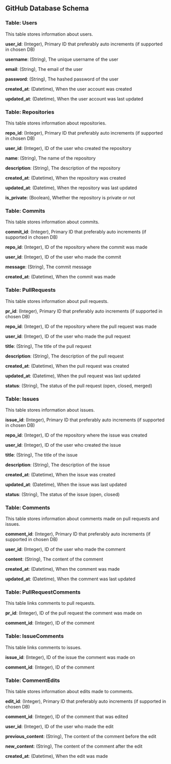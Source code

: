 ## GitHub Database Schema

### Table: Users

This table stores information about users.

**user_id**: (Integer), Primary ID that preferably auto increments (if supported in chosen DB)

**username**: (String), The unique username of the user

**email**: (String), The email of the user

**password**: (String), The hashed password of the user

**created_at**: (Datetime), When the user account was created

**updated_at**: (Datetime), When the user account was last updated

### Table: Repositories

This table stores information about repositories.

**repo_id**: (Integer), Primary ID that preferably auto increments (if supported in chosen DB)

**user_id**: (Integer), ID of the user who created the repository

**name**: (String), The name of the repository

**description**: (String), The description of the repository

**created_at**: (Datetime), When the repository was created

**updated_at**: (Datetime), When the repository was last updated

**is_private**: (Boolean), Whether the repository is private or not

### Table: Commits

This table stores information about commits.

**commit_id**: (Integer), Primary ID that preferably auto increments (if supported in chosen DB)

**repo_id**: (Integer), ID of the repository where the commit was made

**user_id**: (Integer), ID of the user who made the commit

**message**: (String), The commit message

**created_at**: (Datetime), When the commit was made

### Table: PullRequests

This table stores information about pull requests.

**pr_id**: (Integer), Primary ID that preferably auto increments (if supported in chosen DB)

**repo_id**: (Integer), ID of the repository where the pull request was made

**user_id**: (Integer), ID of the user who made the pull request

**title**: (String), The title of the pull request

**description**: (String), The description of the pull request

**created_at**: (Datetime), When the pull request was created

**updated_at**: (Datetime), When the pull request was last updated

**status**: (String), The status of the pull request (open, closed, merged)

### Table: Issues

This table stores information about issues.

**issue_id**: (Integer), Primary ID that preferably auto increments (if supported in chosen DB)

**repo_id**: (Integer), ID of the repository where the issue was created

**user_id**: (Integer), ID of the user who created the issue

**title**: (String), The title of the issue

**description**: (String), The description of the issue

**created_at**: (Datetime), When the issue was created

**updated_at**: (Datetime), When the issue was last updated

**status**: (String), The status of the issue (open, closed)

### Table: Comments

This table stores information about comments made on pull requests and issues.

**comment_id**: (Integer), Primary ID that preferably auto increments (if supported in chosen DB)

**user_id**: (Integer), ID of the user who made the comment

**content**: (String), The content of the comment

**created_at**: (Datetime), When the comment was made

**updated_at**: (Datetime), When the comment was last updated

### Table: PullRequestComments

This table links comments to pull requests.

**pr_id**: (Integer), ID of the pull request the comment was made on

**comment_id**: (Integer), ID of the comment

### Table: IssueComments

This table links comments to issues.

**issue_id**: (Integer), ID of the issue the comment was made on

**comment_id**: (Integer), ID of the comment

### Table: CommentEdits

This table stores information about edits made to comments.

**edit_id**: (Integer), Primary ID that preferably auto increments (if supported in chosen DB)

**comment_id**: (Integer), ID of the comment that was edited

**user_id**: (Integer), ID of the user who made the edit

**previous_content**: (String), The content of the comment before the edit

**new_content**: (String), The content of the comment after the edit

**created_at**: (Datetime), When the edit was made

